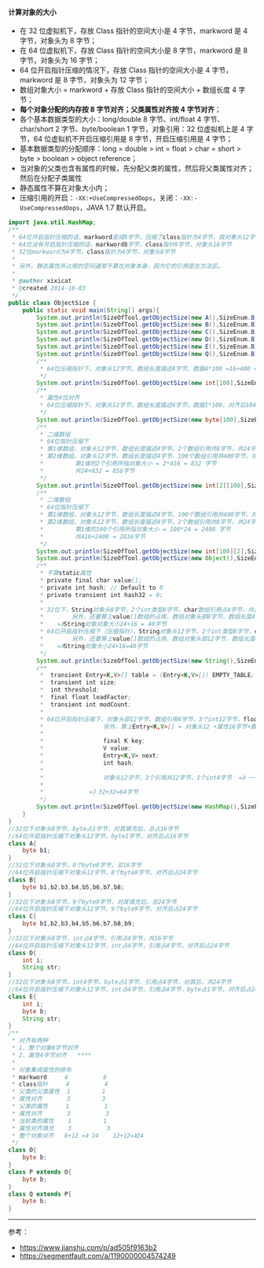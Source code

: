 #### 计算对象的大小

- 在 32 位虚拟机下，存放 Class 指针的空间大小是 4 字节，markword 是 4 字节，对象头为 8 字节；
- 在 64 位虚拟机下，存放 Class 指针的空间大小是 8 字节，markword 是 8 字节，对象头为 16 字节；
- 64 位开启指针压缩的情况下，存放 Class 指针的空间大小是 4 字节，markword 是 8 字节，对象头为 12 字节；
- 数组对象大小 = markword + 存放 Class 指针的空间大小 + 数组长度 4 字节；
- **每个对象分配的内存按 8 字节对齐；父类属性对齐按 4 字节对齐**；
- 各个基本数据类型的大小：long/double 8 字节、int/float 4 字节、char/short 2 字节、byte/boolean 1 字节，对象引用：32 位虚拟机上是 4 字节，64 位虚拟机不开启压缩引用是 8 字节，开启压缩引用是 4 字节；
- 基本数据类型的分配顺序：long = double > int = float > char = short > byte > boolean > object reference；
- 当对象的父类也含有属性的时候，先分配父类的属性，然后将父类属性对齐；然后在分配子类属性
- 静态属性不算在对象大小内；
- 压缩引用的开启：`-XX:+UseCompressedOops`，关闭：`-XX:-UseCompressedOops`，JAVA 1.7 默认开启。

```java
import java.util.HashMap;
/**
 * 64位开启指针压缩的话，markword变成8字节，压缩了class指针为4字节，故对象头12字节
 * 64位没有开启指针压缩的话，markword8字节，class指针8字节，对象头16字节
 * 32位markword为4字节，class指针为4字节，对象头8字节
 *
 * 另外，静态属性所占用的空间通常不算在对象本身，因为它的引用是在方法区。
 *
 * @author xixicat
 * @created 2014-10-03
 */
public class ObjectSize {
    public static void main(String[] args){
        System.out.println(SizeOfTool.getObjectSize(new A(),SizeEnum.B));
        System.out.println(SizeOfTool.getObjectSize(new B(),SizeEnum.B));
        System.out.println(SizeOfTool.getObjectSize(new C(),SizeEnum.B));
        System.out.println(SizeOfTool.getObjectSize(new D(),SizeEnum.B));
        System.out.println(SizeOfTool.getObjectSize(new E(),SizeEnum.B));
        System.out.println(SizeOfTool.getObjectSize(new Q(),SizeEnum.B));
        /**
         * 64位压缩指针下，对象头12字节，数组长度描述4字节，数据4*100 =16+400 = 416
         */
        System.out.println(SizeOfTool.getObjectSize(new int[100],SizeEnum.B));
        /**
         * 属性4位对齐
         * 64位压缩指针下，对象头12字节，数组长度描述4字节，数据1*100，对齐后104 = 16+104 = 120
         */
        System.out.println(SizeOfTool.getObjectSize(new byte[100],SizeEnum.B));
        /**
         * 二维数组
         * 64位指针压缩下
         * 第1维数组，对象头12字节，数组长度描述4字节，2个数组引用共8字节，共24字节
         * 第2维数组，对象头12字节，数组长度描述4字节，100个数组引用共400字节，对齐后共416字节
         *         第1维的2个引用所指对象大小 = 2*416 = 832 字节
         *         共24+832 = 856字节
         */
        System.out.println(SizeOfTool.getObjectSize(new int[2][100],SizeEnum.B));
        /**
         * 二维数组
         * 64位指针压缩下
         * 第1维数组，对象头12字节，数组长度描述4字节，100个数组引用共400字节，共416字节
         * 第2维数组，对象头12字节，数组长度描述4字节，2个数组引用共8字节，共24字节
         *         第1维的100个引用所指对象大小 = 100*24 = 2400 字节
         *         共416+2400 = 2816字节
         */
        System.out.println(SizeOfTool.getObjectSize(new int[100][2],SizeEnum.B));
        System.out.println(SizeOfTool.getObjectSize(new Object(),SizeEnum.B));
        /**
         * 不算static属性
         * private final char value[];
         * private int hash; // Default to 0
         * private transient int hash32 = 0;
         *
         * 32位下，String对象头8字节，2个int类型8字节，char数组引用占4字节，共占24字节
         *        另外，还要算上value[]数组的占用，数组对象头部8字节，数组长度4字节，对齐后共占16字节
         *    =》String对象对象大小24+16 = 40字节
         * 64位开启指针压缩下（压缩指针），String对象头12字节，2个int类型8字节，char数组引用占4字节，共占24字节
         *        另外，还要算上value[]数组的占用，数组对象头部12字节，数组长度4字节，对齐后共占16字节
         *    =》String对象大小24+16=40字节
         */
        System.out.println(SizeOfTool.getObjectSize(new String(),SizeEnum.B));
        /**
         *  transient Entry<K,V>[] table = (Entry<K,V>[]) EMPTY_TABLE;
         *  transient int size;
         *  int threshold;
         *  final float loadFactor;
         *  transient int modCount;
         *
         * 64位开启指针压缩下，对象头部12字节，数组引用4字节，3个int12字节，float4字节，共32字节
         *                 另外，算上Entry<K,V>[] = 对象头12 +属性16字节+数组长度4字节 = 32字节
         *
         *                 final K key;
         *                 V value;
         *                 Entry<K,V> next;
         *                 int hash;
         *
         *                 对象头12字节，3个引用共12字节，1个int4字节  =》 一个entry至少占用28字节
         *
         *             =》32+32=64字节
         */
        System.out.println(SizeOfTool.getObjectSize(new HashMap(),SizeEnum.B));
    }
}
//32位下对象头8字节，byte占1字节，对其填充后，总占16字节
//64位开启指针压缩下对象头12字节，byte1字节，对齐后占16字节
class A{
    byte b1;
}
//32位下对象头8字节，8个byte8字节，总16字节
//64位开启指针压缩下对象头12字节，8个byte8字节，对齐后占24字节
class B{
    byte b1,b2,b3,b4,b5,b6,b7,b8;
}
//32位下对象头8字节，9个byte9字节，对其填充后，总24字节
//64位开启指针压缩下对象头12字节，9个byte9字节，对齐后占24字节
class C{
    byte b1,b2,b3,b4,b5,b6,b7,b8,b9;
}
//32位下对象头8字节，int占4字节，引用占4字节，共16字节
//64位开启指针压缩下对象头12字节，int占4字节，引用占4字节，对齐后占24字节
class D{
    int i;
    String str;
}
//32位下对象头8字节，int4字节，byte占1字节，引用占4字节，对其后，共24字节
//64位开启指针压缩下对象头12字节，int占4字节，引用占4字节，byte占1字节，对齐后占24字节
class E{
    int i;
    byte b;
    String str;
}
/**
 * 对齐有两种
 * 1、整个对象8字节对齐
 * 2、属性4字节对齐   ****
 *
 * 对象集成属性的排布
 * markword     4          8
 * class指针     4          4
 * 父类的父类属性  1         1
 * 属性对齐       3         3
 * 父类的属性     1          1
 * 属性对齐       3          3
 * 当前类的属性    1         1
 * 属性对齐填充    3          3
 * 整个对象对齐   8+12 =》 24    12+12=》24
 */
class O{
    byte b;
}
class P extends O{
    byte b;
}
class Q extends P{
    byte b;
}
```
---
参考：

- https://www.jianshu.com/p/ad505f9163b2
- https://segmentfault.com/a/1190000004574249
